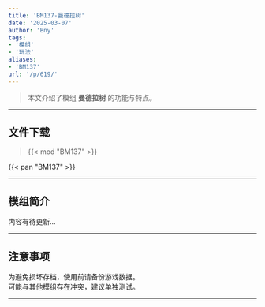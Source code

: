 ```yaml
---
title: 'BM137-曼德拉树'
date: '2025-03-07'
author: 'Bny'
tags:
- '模组'
- '玩法'
aliases:
- 'BM137'
url: '/p/619/'
---
```


> 本文介绍了模组 **曼德拉树** 的功能与特点。

---

## 文件下载  

> {{< mod "BM137" >}}  

{{< pan "BM137" >}}  

---

## 模组简介

>  
内容有待更新...  

---

## 注意事项

>  
为避免损坏存档，使用前请备份游戏数据。  
可能与其他模组存在冲突，建议单独测试。  

---

